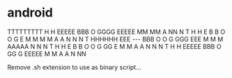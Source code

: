 # android

TTTTTTTTT H    H EEEEE    BBB    O   GGGG  EEEEE MM   MM     A     NN    N
    T     H    H E        B  B  O O  G     E     M M M M    A A    N N   N
    T     HHHHHH EEE  --- BBB  O   O G GGG EEE   M  M  M   AAAAA   N  N  N
    T     H    H E        B  B  O O  G  GG E     M     M  A     A  N   N N
    T     H    H EEEEE    BBB    O    GG G EEEEE M     M A       A N    NN



Remove .sh extension to use as binary script...
